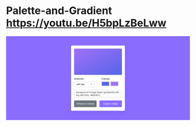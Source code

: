 # Palette-and-Gradient https://youtu.be/H5bpLzBeLww
<p align="center">
  <img src="preview.png" alt="preview del proyecto" width="1600">
</p>